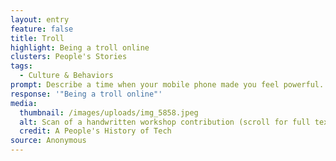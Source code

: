 ```yaml
---
layout: entry
feature: false
title: Troll
highlight: Being a troll online
clusters: People's Stories
tags:
  - Culture & Behaviors
prompt: Describe a time when your mobile phone made you feel powerful.
response: '"Being a troll online"'
media:
  thumbnail: /images/uploads/img_5858.jpeg
  alt: Scan of a handwritten workshop contribution (scroll for full text)
  credit: A People's History of Tech
source: Anonymous
---
```

